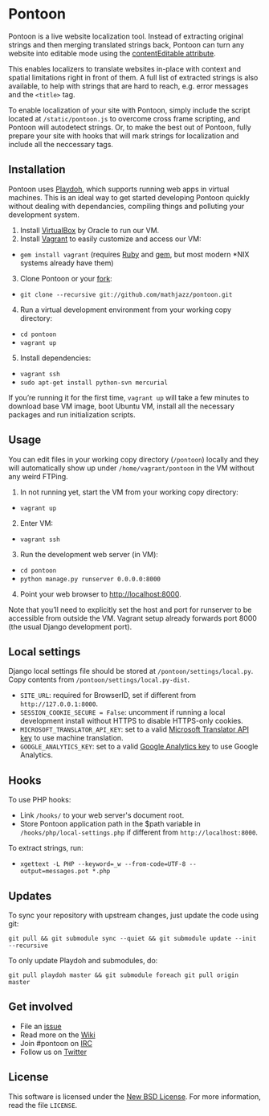 Pontoon
=======
Pontoon is a live website localization tool. Instead of extracting original strings and then merging translated strings back, Pontoon can turn any website into editable mode using the [contentEditable attribute][contentEditable].

This enables localizers to translate websites in-place with context and spatial limitations right in front of them. A full list of extracted strings is also available, to help with strings that are hard to reach, e.g. error messages and the `<title>` tag.

To enable localization of your site with Pontoon, simply include the script located at `/static/pontoon.js` to overcome cross frame scripting, and Pontoon will autodetect strings. Or, to make the best out of Pontoon, fully prepare your site with hooks that will mark strings for localization and include all the neccessary tags.

Installation
------------
Pontoon uses [Playdoh][playdoh], which supports running web apps in virtual machines. This is an ideal way to get started developing Pontoon quickly without dealing with dependancies, compiling things and polluting your development system.

1. Install [VirtualBox][virtualbox] by Oracle to run our VM.
2. Install [Vagrant][vagrant] to easily customize and access our VM:
 * `gem install vagrant` (requires [Ruby][ruby] and [gem][gem], but most modern *NIX systems already have them)
3. Clone Pontoon or your [fork][fork]:
 * `git clone --recursive git://github.com/mathjazz/pontoon.git` 
4. Run a virtual development environment from your working copy directory:
 * `cd pontoon`
 * `vagrant up`
5. Install dependencies:
 * `vagrant ssh`
 * `sudo apt-get install python-svn mercurial`

If you’re running it for the first time, `vagrant up` will take a few minutes to download base VM image, boot Ubuntu VM, install all the necessary packages and run initialization scripts.

Usage
-----
You can edit files in your working copy directory (`/pontoon`) locally and they will automatically show up under `/home/vagrant/pontoon` in the VM without any weird FTPing.

1. In not running yet, start the VM from your working copy directory:
 * `vagrant up`
2. Enter VM:
 * `vagrant ssh`
3. Run the development web server (in VM):
 * `cd pontoon`
 * `python manage.py runserver 0.0.0.0:8000`
4. Point your web browser to [http://localhost:8000](http://localhost:8000).

Note that you’ll need to explicitly set the host and port for runserver to be accessible from outside the VM. Vagrant setup already forwards port 8000 (the usual Django development port).

Local settings
--------------

Django local settings file should be stored at `/pontoon/settings/local.py`. Copy contents from `/pontoon/settings/local.py-dist`.
 * `SITE_URL`: required for BrowserID, set if different from `http://127.0.0.1:8000`.
 * `SESSION_COOKIE_SECURE = False`: uncomment if running a local development install without HTTPS to disable HTTPS-only cookies.
 * `MICROSOFT_TRANSLATOR_API_KEY`: set to a valid [Microsoft Translator API key][bdc] to use machine translation.
 * `GOOGLE_ANALYTICS_KEY`: set to a valid [Google Analytics key][ga] to use Google Analytics.

Hooks
--------------

To use PHP hooks:
 * Link `/hooks/` to your web server's document root.
 * Store Pontoon application path in the $path variable in `/hooks/php/local-settings.php` if different from `http://localhost:8000`.

To extract strings, run:
 * `xgettext -L PHP --keyword=_w --from-code=UTF-8 --output=messages.pot *.php`

Updates
-------
To sync your repository with upstream changes, just update the code using git:

`git pull && git submodule sync --quiet && git submodule update --init --recursive`

To only update Playdoh and submodules, do:

`git pull playdoh master && git submodule foreach git pull origin master`

Get involved
------------
* File an [issue][issue]
* Read more on the [Wiki][wiki]
* Join #pontoon on [IRC][irc]
* Follow us on [Twitter][twitter]

License
-------
This software is licensed under the [New BSD License][BSD]. For more information, read the file ``LICENSE``.

[contentEditable]:  https://developer.mozilla.org/en/DOM/element.contentEditable   "Element.contentEditable - MDN"
[playdoh]:  https://github.com/mozilla/playdoh   "Playdoh"
[virtualbox]:  https://www.virtualbox.org/wiki/Downloads   "VirtualBox Download"
[vagrant]:  http://vagrantup.com/docs/getting-started/index.html   "Vagrant: Getting Started"
[ruby]:  http://www.ruby-lang.org/   "Ruby"
[gem]:  http://rubygems.org/   "RubyGems.org"
[fork]:  http://help.github.com/fork-a-repo/   "Fork A Repo"
[bdc]: http://msdn.microsoft.com/en-us/library/hh454950   "MSDN"
[ga]: https://www.google.com/analytics/   "Google Analytics"
[irc]:  https://cbe001.chat.mibbit.com/?url=irc%3A%2F%2Firc.mozilla.org%2Fpontoon   "Mibbit"
[issue]:  https://github.com/mathjazz/pontoon/issues   "Pontoon issues"
[wiki]:  https://github.com/mathjazz/pontoon/wiki   "Pontoon wiki"
[twitter]:  https://twitter.com/#!/mozillapontoon   "Pontoon on Twitter"
[BSD]: http://creativecommons.org/licenses/BSD/
